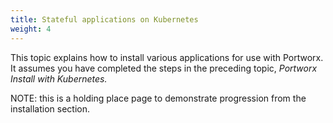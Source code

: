 ```yaml
---
title: Stateful applications on Kubernetes
weight: 4
---
```


This topic explains how to install various applications for use with Portworx. It assumes you have completed the steps in the preceding topic, _Portworx Install with Kubernetes._

NOTE: this is a holding place page to demonstrate progression from the installation section.